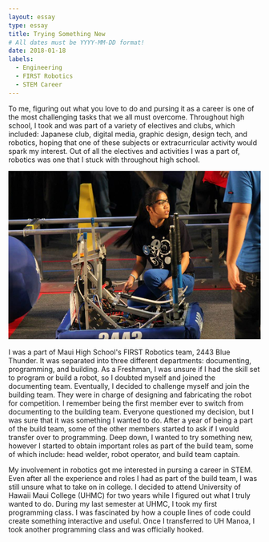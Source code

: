 ```yaml
---
layout: essay
type: essay
title: Trying Something New 
# All dates must be YYYY-MM-DD format!
date: 2018-01-18
labels:
  - Engineering
  - FIRST Robotics
  - STEM Career
---
```


To me, figuring out what you love to do and pursing it as a career is one of the most challenging tasks that we all must overcome. Throughout high school, I took and was part of a variety of electives and clubs, which included: Japanese club, digital media, graphic design, design tech, and robotics, hoping that one of these subjects or extracurricular activity would spark my interest. Out of all the electives and activities I was a part of, robotics was one that I stuck with throughout high school. 

<center>
  <div class="ui medium rounded images">
    <img class="ui image" src="../images/first.jpg">
  </div>
</center>

I was a part of Maui High School's FIRST Robotics team, 2443 Blue Thunder. It was separated into three different departments: documenting, programming, and building. As a Freshman, I was unsure if I had the skill set to program or build a robot, so I doubted myself and joined the documenting team. Eventually, I decided to challenge myself and join the building team. They were in charge of designing and fabricating the robot for competition. I remember being the first member ever to switch from documenting to the building team. Everyone questioned my decision, but I was sure that it was something I wanted to do. After a year of being a part of the build team, some of the other members started to ask if I would transfer over to programming. Deep down, I wanted to try something new, however I started to obtain important roles as part of the build team, some of which include: head welder, robot operator, and build team captain. 

My involvement in robotics got me interested in pursing a career in STEM. Even after all the experience and roles I had as part of the build team, I was still unsure what to take on in college. I decided to attend University of Hawaii Maui College (UHMC) for two years while I figured out what I truly wanted to do. During my last semester at UHMC, I took my first programming class. I was fascinated by how a couple lines of code could create something interactive and useful. Once I transferred to UH Manoa, I took another programming class and was officially hooked. 
